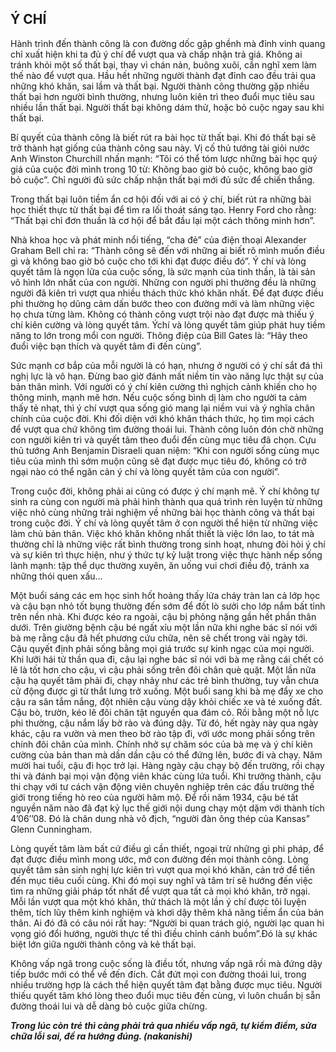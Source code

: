 ## Ý CHÍ

Hành trình đến thành công là con đường dốc gập ghềnh mà đỉnh vinh quang chỉ xuất hiện khi ta đủ ý chí để vượt qua và chấp nhận trả giá. Không ai tránh khỏi một số thất bại, thay vì chán nản, buông xuôi, cần nghĩ xem làm thế nào để vượt qua. Hầu hết những người thành đạt đỉnh cao đều trải qua những khó khăn, sai lầm và thất bại. Người thành công thường gặp nhiều thất bại hơn người bình thường, nhưng luôn kiên trì theo đuổi mục tiêu sau nhiều lần thất bại. Người thất bại không dám thử, hoặc bỏ cuộc ngay sau khi thất bại.

Bí quyết của thành công là biết rút ra bài học từ thất bại. Khi đó thất bại sẽ trở thành hạt giống của thành công sau này. Vị cố thủ tướng tài giỏi nước Anh Winston Churchill nhấn mạnh: “Tôi có thể tóm lược những bài học quý giá của cuộc đời mình trong 10 từ: Không bao giờ bỏ cuộc, không bao giờ bỏ cuộc”. Chỉ người đủ sức chấp nhận thất bại mới đủ sức để chiến thắng.

Trong thất bại luôn tiềm ẩn cơ hội đối với ai có ý chí, biết rút ra những bài học thiết thực từ thất bại để tìm ra lối thoát sáng tạo. Henry Ford cho rằng: “Thất bại chỉ đơn thuần là cơ hội để bắt đầu lại một cách thông minh hơn”.

Nhà khoa học và phát minh nổi tiếng, “cha đẻ” của điện thoại Alexander Graham Bell chỉ ra: “Thành công sẽ đến với những ai biết rõ mình muốn điều gì và không bao giờ bỏ cuộc cho tới khi đạt được điều đó”. Ý chí và lòng quyết tâm là ngọn lửa của cuộc sống, là sức mạnh của tinh thần, là tài sản vô hình lớn nhất của con người. Những con người phi thường đều là những người đã kiên trì vượt qua nhiều thách thức khó khăn nhất. Để đạt được điều phi thường họ dũng cảm dấn bước theo con đường mới và làm những việc họ chưa từng làm. Không có thành công vượt trội nào đạt được mà thiếu ý chí kiên cường và lòng quyết tâm. Ýchí và lòng quyết tâm giúp phát huy tiềm năng to lớn trong mổi con người. Thông điệp của Bill Gates là: “Hãy theo đuổi việc bạn thích và quyết tâm đi đến cùng”.

Sức mạnh cơ bắp của mỗi người là có hạn, nhưng ở người có ý chí sắt đá thì nghị lực là vô hạn. Đừng bao giờ đánh mất niềm tin vào năng lực thật sự của bản thân mình. Với  người có ý chí kiên cường thì nghịch cảnh khiến cho họ thông minh, mạnh mẽ hơn. Nếu cuộc sống bình dị làm cho người ta cảm thấy tẻ nhạt, thì ý chí vượt qua sống gió mang lại niềm vui và ý nghĩa chân chính của cuộc đời. Khi đối diện với khó khăn thách thức, họ tìm mọi cách để vượt qua chứ không tìm đường thoái lui. Thành công luôn đón chờ những con người kiên trì và quyết tâm theo đuổi đến cùng mục tiêu đã chọn. Cựu thủ tướng Anh Benjamin Disraeli quan niệm: “Khi con người sống cùng mục tiêu của mình thì sớm muộn cũng sẽ đạt được mục tiêu đó, không có trở ngại nào có thể ngăn cản ý chí và lòng quyết tâm của con người”.

Trong cuộc đời, không phải ai cũng có được ý chí mạnh mẽ. Ý chí không tự sinh ra cùng con người mà phải hình thành qua quá trình rèn luyện từ những việc nhỏ cùng những trải nghiệm về những bài học thành công và thất bại trong cuộc đời. Ý chí và lòng quyết tâm ở con người thể hiện từ những việc làm chủ bản thân. Việc khó khăn không nhất thiết là việc lớn lao, to tát mà thường chỉ là những việc rất bình thường trong sinh hoạt, nhưng đòi hỏi ý chí và sự kiên trì thực hiện, như ý thức tự kỷ luật trong việc thực hành nếp sống lành mạnh: tập thể dục thường xuyên, ăn uống vui chơi điều độ, tránh xa những thói quen xấu…

Một buổi sáng các em học sinh hốt hoảng thấy lửa cháy tràn lan cả lớp học và cậu bạn nhỏ tốt bụng thường đến sớm để đốt lò sưởi cho lớp nắm bất tỉnh trên nền nhà. Khi được kéo ra ngoài, cậu bị phỏng nặng gần hết phần thân dưới. Trên giường bệnh cậu bé ngất xỉu một lần nữa khi nghe bác sĩ nói với bà mẹ rằng cậu đã hết phương cứu chữa, nên sẽ chết trong vài ngày tới. Cậu quyết định phải sống bằng mọi giá trước sự kinh ngạc của mọi người. Khi lưỡi hái tử thần qua đi, cậu lại nghe bác sĩ nói với bà mẹ rằng cái chết có lẽ là tốt hơn cho cậu, vì cậu phải sống trên đôi chân què quặt. Một lần nữa cậu hạ quyết tâm phải đi, chạy nhảy như các trẻ bình thường, tuy vẫn chưa cử động được gì từ thắt lưng trở xuống. Một buổi sang khi bà mẹ đẩy xe cho cậu ra sân tắm nắng, đột nhiên cậu vùng dậy khỏi chiếc xe và té xuống đất. Cậu bò, trườn, kéo lê đôi chân tật nguyền qua đám cỏ. Rồi bằng một nỗ lực phi thường, cậu nắm lấy bờ rào và đúng dậy. Từ đó, hết ngày này qua ngày khác, cậu ra vườn và men theo bờ rào tập đi, với ước mong phải sống trên chính đôi chân của mình. Chính nhở sự chăm sóc của bà mẹ và ý chí kiên cường của bản than mà dần dần cậu có thể đứng lên, bước đi và chạy. Năm mười hai tuổi, cậu đi học trở lại. Hàng ngày cậu chạy bộ đến trường, rồi chạy thi và đánh bại mọi vận động viên khác cùng lứa tuổi. Khi trưởng thành, cậu thi chạy với tư cách vận động viên chuyên nghiệp trên các đấu trường thế giới trong tiếng hò reo của người hâm mộ. Để rồi năm 1934, cậu bé tất nguyền năm nào đã đạt kỷ lục thế giới nội dung chạy một dặm với thành tích 4’06’’08. Đó là chân dung nhà vô địch, “người đàn ông thép của Kansas” Glenn Cunningham.
 
Lòng quyết tâm làm bất cứ điều gì cần thiết, ngoại trừ những gì phi pháp, để đạt được điều mình mong ước, mở con đường đến mọi thành công. Lòng quyết tâm sản sinh nghị lực kiên trì vượt qua mọi khó khăn, cản trở để tiến đến mục tiêu cuối cùng. Khi đó mọi suy nghĩ và tâm trí sẽ hướng đến việc tìm ra những giải pháp tốt nhất để vượt qua tất cả mọi khó khăn, trở ngại. Mỗi lần vượt qua một khó khăn, thử thách là một lần ý chí được tôi luyện thêm, tích lũy thêm kinh nghiệm và khơi dậy thêm khả năng tiềm ẩn của bản thân. Ai đó đã có câu nói rất hay: “Người bi quan trách gió, người lạc quan hi vọng gió đổi hướng, người thực tế thì điều chỉnh cánh buồm”.Đó là sự khác biệt lớn giữa người thành công và kẻ thất bại.

Không vấp ngã trong cuộc sống là điều tốt, nhưng vấp ngã rồi mà đứng dậy tiếp bước mới có thể về đến đích. Cắt đứt mọi con đường thoái lui, trong nhiều trường hợp là cách thể hiện quyết tâm đạt bằng được mục tiêu. Người thiếu quyết tâm khó lòng theo đuổi mục tiêu đến cùng, vì luôn chuẩn bị sẵn đường thoái lui và dễ dàng bỏ cuộc giữa chừng.

***Trong lúc còn trẻ thì càng phải trả qua nhiều vấp ngã, tự kiểm điểm, sửa chữa lỗi sai, đề ra hướng đúng. (nakanishi)***
